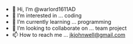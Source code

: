 - 👋 Hi, I’m @warlord1611AD
- 👀 I’m interested in ... coding
- 🌱 I’m currently learning ... programming
- 💞️ I’m looking to collaborate on ... team project
- 📫 How to reach me ... jkjohnwell@gmail.com

<!---
warlord1611AD/warlord1611AD is a ✨ special ✨ repository because its `README.md` (this file) appears on your GitHub profile.
You can click the Preview link to take a look at your changes.
--->
